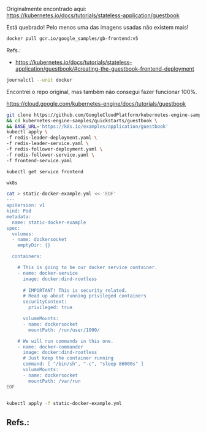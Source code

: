 

Originalmente encontrado aqui:
https://kubernetes.io/docs/tutorials/stateless-application/guestbook

Está quebrado! Pelo menos uma das imagens usadas não existem mais!
```bash
docker pull gcr.io/google_samples/gb-frontend:v5
```
Refs.:
- https://kubernetes.io/docs/tutorials/stateless-application/guestbook/#creating-the-guestbook-frontend-deployment

```bash
journalctl --unit docker
```


Encontrei o repo original, mas também não consegui fazer funcionar 100%.


https://cloud.google.com/kubernetes-engine/docs/tutorials/guestbook


```bash
git clone https://github.com/GoogleCloudPlatform/kubernetes-engine-samples \
&& cd kubernetes-engine-samples/quickstarts/guestbook \
&& BASE_URL='https://k8s.io/examples/application/guestbook'
kubectl apply \
-f redis-leader-deployment.yaml \
-f redis-leader-service.yaml \
-f redis-follower-deployment.yaml \
-f redis-follower-service.yaml \
-f frontend-service.yaml
```

```bash
kubectl get service frontend
```

```bash
wk8s
```




```bash
cat > static-docker-example.yml <<-'EOF'
---
apiVersion: v1
kind: Pod
metadata:
  name: static-docker-example
spec:
  volumes:
  - name: dockersocket
    emptyDir: {}

  containers:

    # This is going to be our docker service container.
    - name: docker-service
      image: docker:dind-rootless
      
      # IMPORTANT! This is security related.
      # Read up about running privileged containers
      securityContext:
        privileged: true

      volumeMounts:
      - name: dockersocket
        mountPath: /run/user/1000/

    # We will run commands in this one.
    - name: docker-commander
      image: docker:dind-rootless
      # Just keep the container running
      command: [ "/bin/sh", "-c", "sleep 86000s" ]
      volumeMounts:
      - name: dockersocket
        mountPath: /var/run
EOF


kubectl apply -f static-docker-example.yml

```
Refs.:
- 
